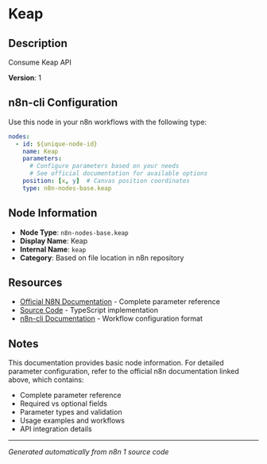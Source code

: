 # Keap

## Description

Consume Keap API

**Version**: 1

## n8n-cli Configuration

Use this node in your n8n workflows with the following type:

```yaml
nodes:
  - id: ${unique-node-id}
    name: Keap
    parameters:
      # Configure parameters based on your needs
      # See official documentation for available options
    position: [x, y]  # Canvas position coordinates
    type: n8n-nodes-base.keap
```

## Node Information

- **Node Type**: `n8n-nodes-base.keap`
- **Display Name**: Keap
- **Internal Name**: `keap`
- **Category**: Based on file location in n8n repository

## Resources

- [Official N8N Documentation](https://docs.n8n.io/integrations/builtin/app-nodes/n8n-nodes-base.keap/) - Complete parameter reference
- [Source Code](https://github.com/n8n-io/n8n/blob/master/packages/nodes-base/nodes/Keap/Keap.node.ts) - TypeScript implementation
- [n8n-cli Documentation](https://github.com/edenreich/n8n-cli) - Workflow configuration format

## Notes

This documentation provides basic node information. For detailed parameter configuration, 
refer to the official n8n documentation linked above, which contains:

- Complete parameter reference
- Required vs optional fields
- Parameter types and validation
- Usage examples and workflows
- API integration details

---
*Generated automatically from n8n 1 source code*
